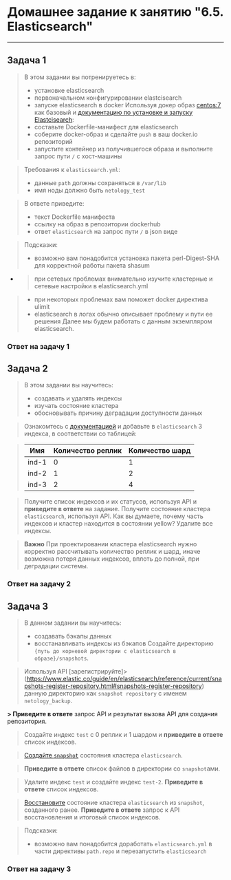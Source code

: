 # Домашнее задание к занятию "6.5. Elasticsearch"

---

## Задача 1
> В этом задании вы потренируетесь в:
> - установке elasticsearch
> - первоначальном конфигурировании elastcisearch
> - запуске elasticsearch в docker
> Используя докер образ [centos:7](https://hub.docker.com/_/centos) как базовый и 
> [документацию по установке и запуску Elastcisearch](https://www.elastic.co/guide/en/elasticsearch/reference/current/targz.html):
> - составьте Dockerfile-манифест для elasticsearch
> - соберите docker-образ и сделайте `push` в ваш docker.io репозиторий
> - запустите контейнер из получившегося образа и выполните запрос пути `/` c хост-машины

> Требования к `elasticsearch.yml`:
> - данные `path` должны сохраняться в `/var/lib`
> - имя ноды должно быть `netology_test`

> В ответе приведите:
> - текст Dockerfile манифеста
> - ссылку на образ в репозитории dockerhub
> - ответ `elasticsearch` на запрос пути `/` в json виде

> Подсказки:
> - возможно вам понадобится установка пакета perl-Digest-SHA для корректной работы пакета shasum
- > при сетевых проблемах внимательно изучите кластерные и сетевые настройки в elasticsearch.yml
> - при некоторых проблемах вам поможет docker директива ulimit
> - elasticsearch в логах обычно описывает проблему и пути ее решения
> Далее мы будем работать с данным экземпляром elasticsearch.

### Ответ на задачу 1

## Задача 2

> В этом задании вы научитесь:
> - создавать и удалять индексы
> - изучать состояние кластера
> - обосновывать причину деградации доступности данных

> Ознакомтесь с [документацией](https://www.elastic.co/guide/en/elasticsearch/reference/current/indices-create-index.html) 
> и добавьте в `elasticsearch` 3 индекса, в соответствии со таблицей:

> | Имя | Количество реплик | Количество шард |
> |-----|-------------------|-----------------|
> | ind-1| 0 | 1 |
> | ind-2 | 1 | 2 |
> | ind-3 | 2 | 4 |

> Получите список индексов и их статусов, используя API и **приведите в ответе** на задание.
> Получите состояние кластера `elasticsearch`, используя API.
> Как вы думаете, почему часть индексов и кластер находится в состоянии yellow?
> Удалите все индексы.

> **Важно**
> При проектировании кластера elasticsearch нужно корректно рассчитывать количество реплик и шард,
> иначе возможна потеря данных индексов, вплоть до полной, при деградации системы.

### Ответ на задачу 2

## Задача 3
> В данном задании вы научитесь:
> - создавать бэкапы данных
> - восстанавливать индексы из бэкапов
> Создайте директорию `{путь до корневой директории с elasticsearch в образе}/snapshots`.

> Используя API [зарегистрируйте]> (https://www.elastic.co/guide/en/elasticsearch/reference/current/snapshots-register-repository.html#snapshots-register-repository) 
> данную директорию как `snapshot repository` c именем `netology_backup`.

**> Приведите в ответе** запрос API и результат вызова API для создания репозитория.

> Создайте индекс `test` с 0 реплик и 1 шардом и **приведите в ответе** список индексов.

> [Создайте `snapshot`](https://www.elastic.co/guide/en/elasticsearch/reference/current/snapshots-take-snapshot.html) 
> состояния кластера `elasticsearch`.

> **Приведите в ответе** список файлов в директории со `snapshot`ами.

> Удалите индекс `test` и создайте индекс `test-2`. **Приведите в ответе** список индексов.

> [Восстановите](https://www.elastic.co/guide/en/elasticsearch/reference/current/snapshots-restore-snapshot.html) состояние
> кластера `elasticsearch` из `snapshot`, созданного ранее. 
> **Приведите в ответе** запрос к API восстановления и итоговый список индексов.

> Подсказки:
> - возможно вам понадобится доработать `elasticsearch.yml` в части директивы `path.repo` и перезапустить `elasticsearch`

### Ответ на задачу 3